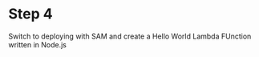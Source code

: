 Step 4
======
Switch to deploying with SAM and create a Hello World Lambda FUnction written in Node.js
